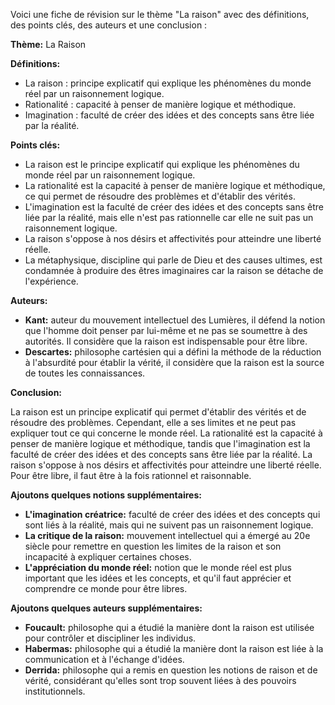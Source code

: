 Voici une fiche de révision sur le thème "La raison" avec des définitions, des points clés, des auteurs et une conclusion :

**Thème:** La Raison

**Définitions:**

* La raison : principe explicatif qui explique les phénomènes du monde réel par un raisonnement logique.
* Rationalité : capacité à penser de manière logique et méthodique.
* Imagination : faculté de créer des idées et des concepts sans être liée par la réalité.

**Points clés:**

* La raison est le principe explicatif qui explique les phénomènes du monde réel par un raisonnement logique.
* La rationalité est la capacité à penser de manière logique et méthodique, ce qui permet de résoudre des problèmes et d'établir des vérités.
* L'imagination est la faculté de créer des idées et des concepts sans être liée par la réalité, mais elle n'est pas rationnelle car elle ne suit pas un raisonnement logique.
* La raison s'oppose à nos désirs et affectivités pour atteindre une liberté réelle.
* La métaphysique, discipline qui parle de Dieu et des causes ultimes, est condamnée à produire des êtres imaginaires car la raison se détache de l'expérience.

**Auteurs:**

* **Kant:** auteur du mouvement intellectuel des Lumières, il défend la notion que l'homme doit penser par lui-même et ne pas se soumettre à des autorités. Il considère que la raison est indispensable pour être libre.
* **Descartes:** philosophe cartésien qui a défini la méthode de la réduction à l'absurdité pour établir la vérité, il considère que la raison est la source de toutes les connaissances.

**Conclusion:**

La raison est un principe explicatif qui permet d'établir des vérités et de résoudre des problèmes. Cependant, elle a ses limites et ne peut pas expliquer tout ce qui concerne le monde réel. La rationalité est la capacité à penser de manière logique et méthodique, tandis que l'imagination est la faculté de créer des idées et des concepts sans être liée par la réalité. La raison s'oppose à nos désirs et affectivités pour atteindre une liberté réelle. Pour être libre, il faut être à la fois rationnel et raisonnable.

**Ajoutons quelques notions supplémentaires:**

* **L'imagination créatrice:** faculté de créer des idées et des concepts qui sont liés à la réalité, mais qui ne suivent pas un raisonnement logique.
* **La critique de la raison:** mouvement intellectuel qui a émergé au 20e siècle pour remettre en question les limites de la raison et son incapacité à expliquer certaines choses.
* **L'appréciation du monde réel:** notion que le monde réel est plus important que les idées et les concepts, et qu'il faut apprécier et comprendre ce monde pour être libres.

**Ajoutons quelques auteurs supplémentaires:**

* **Foucault:** philosophe qui a étudié la manière dont la raison est utilisée pour contrôler et discipliner les individus.
* **Habermas:** philosophe qui a étudié la manière dont la raison est liée à la communication et à l'échange d'idées.
* **Derrida:** philosophe qui a remis en question les notions de raison et de vérité, considérant qu'elles sont trop souvent liées à des pouvoirs institutionnels.